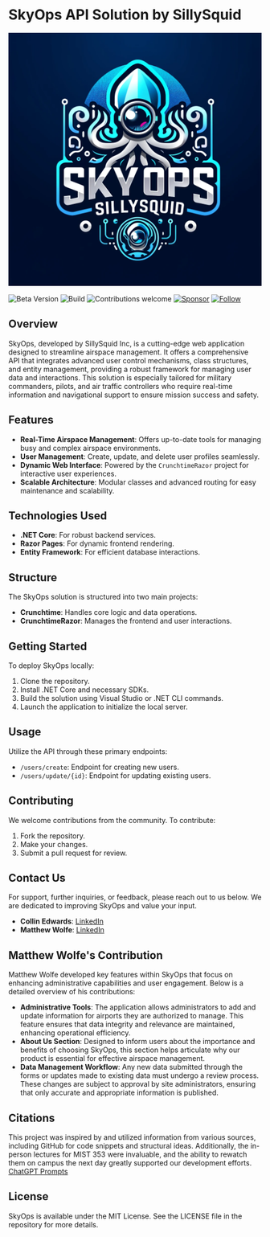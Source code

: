# SkyOps API Solution by SillySquid

![Project Logo](https://github.com/Collin-Edwards/MIST_353_Assignment_5/blob/master/The%20Final%20Logo.png)

![Beta Version](https://img.shields.io/badge/status-beta_4.0-orange.svg)
![Build](https://img.shields.io/badge/build-MIST_4.0-green.svg)
![Contributions welcome](https://img.shields.io/badge/contributions-welcome-brightgreen.svg)
[![Sponsor](https://img.shields.io/badge/sponsor-♥-ff69b4.svg)](https://github.com/sponsors/Collin-Edwards)
[![Follow](https://img.shields.io/github/followers/Collin-Edwards?label=Follow&style=social)](https://github.com/Collin-Edwards)

## Overview
SkyOps, developed by SillySquid Inc, is a cutting-edge web application designed to streamline airspace management. It offers a comprehensive API that integrates advanced user control mechanisms, class structures, and entity management, providing a robust framework for managing user data and interactions. This solution is especially tailored for military commanders, pilots, and air traffic controllers who require real-time information and navigational support to ensure mission success and safety.

## Features
- **Real-Time Airspace Management**: Offers up-to-date tools for managing busy and complex airspace environments.
- **User Management**: Create, update, and delete user profiles seamlessly.
- **Dynamic Web Interface**: Powered by the `CrunchtimeRazor` project for interactive user experiences.
- **Scalable Architecture**: Modular classes and advanced routing for easy maintenance and scalability.

## Technologies Used
- **.NET Core**: For robust backend services.
- **Razor Pages**: For dynamic frontend rendering.
- **Entity Framework**: For efficient database interactions.

## Structure
The SkyOps solution is structured into two main projects:
- **Crunchtime**: Handles core logic and data operations.
- **CrunchtimeRazor**: Manages the frontend and user interactions.

## Getting Started
To deploy SkyOps locally:
1. Clone the repository.
2. Install .NET Core and necessary SDKs.
3. Build the solution using Visual Studio or .NET CLI commands.
4. Launch the application to initialize the local server.

## Usage
Utilize the API through these primary endpoints:
- `/users/create`: Endpoint for creating new users.
- `/users/update/{id}`: Endpoint for updating existing users.

## Contributing
We welcome contributions from the community. To contribute:
1. Fork the repository.
2. Make your changes.
3. Submit a pull request for review.

## Contact Us
For support, further inquiries, or feedback, please reach out to us below. We are dedicated to improving SkyOps and value your input.
- **Collin Edwards**: [LinkedIn](https://www.linkedin.com/in/collin-edwards-6b751a244/)
- **Matthew Wolfe**: [LinkedIn](https://www.linkedin.com/in/matthew-wolfe-6689061b2/)

## Matthew Wolfe's Contribution
Matthew Wolfe developed key features within SkyOps that focus on enhancing administrative capabilities and user engagement. Below is a detailed overview of his contributions:
- **Administrative Tools**: The application allows administrators to add and update information for airports they are authorized to manage. This feature ensures that data integrity and relevance are maintained, enhancing operational efficiency.
- **About Us Section**: Designed to inform users about the importance and benefits of choosing SkyOps, this section helps articulate why our product is essential for effective airspace management.
- **Data Management Workflow**: Any new data submitted through the forms or updates made to existing data must undergo a review process. These changes are subject to approval by site administrators, ensuring that only accurate and appropriate information is published.

## Citations
This project was inspired by and utilized information from various sources, including GitHub for code snippets and structural ideas. Additionally, the in-person lectures for MIST 353 were invaluable, and the ability to rewatch them on campus the next day greatly supported our development efforts.
[ChatGPT Prompts](https://docs.google.com/document/d/1lTT42T5wpONMjBYGvr-L4pP5QgQvlrOmRiDHDNlB8kc/edit?usp=sharing)

## License
SkyOps is available under the MIT License. See the LICENSE file in the repository for more details.
